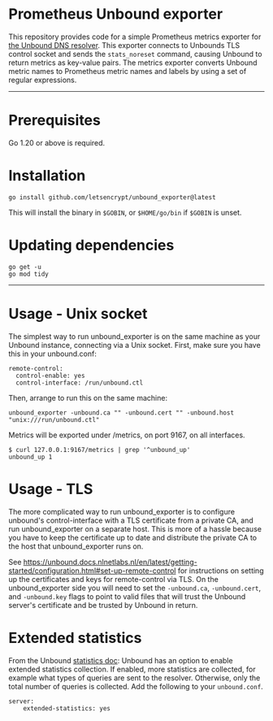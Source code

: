 # Prometheus Unbound exporter

This repository provides code for a simple Prometheus metrics exporter
for [the Unbound DNS resolver](https://unbound.net/). This exporter
connects to Unbounds TLS control socket and sends the `stats_noreset`
command, causing Unbound to return metrics as key-value pairs. The
metrics exporter converts Unbound metric names to Prometheus metric
names and labels by using a set of regular expressions.

- - - -

# Prerequisites

Go 1.20 or above is required.

# Installation

    go install github.com/letsencrypt/unbound_exporter@latest

This will install the binary in `$GOBIN`, or `$HOME/go/bin` if
`$GOBIN` is unset.

# Updating dependencies

```
go get -u
go mod tidy
```

- - - -

# Usage - Unix socket

The simplest way to run unbound_exporter is on the same machine as your Unbound instance, connecting via a Unix socket. First, make sure you have this in your unbound.conf:

    remote-control:
      control-enable: yes
      control-interface: /run/unbound.ctl

Then, arrange to run this on the same machine:

    unbound_exporter -unbound.ca "" -unbound.cert "" -unbound.host "unix:///run/unbound.ctl"

Metrics will be exported under /metrics, on port 9167, on all interfaces.

    $ curl 127.0.0.1:9167/metrics | grep '^unbound_up'
    unbound_up 1

# Usage - TLS

The more complicated way to run unbound_exporter is to configure unbound's control-interface with a TLS certificate from a private CA, and run unbound_exporter on a separate host. This is more of a hassle because you have to keep the certificate up to date and distribute the private CA to the host that unbound_exporter runs on.

See https://unbound.docs.nlnetlabs.nl/en/latest/getting-started/configuration.html#set-up-remote-control for instructions on setting up the certificates and keys for remote-control via TLS. On the unbound_exporter side you will need to set the `-unbound.ca`, `-unbound.cert`, and `-unbound.key` flags to point to valid files that will trust the Unbound server's certificate and be trusted by Unbound in return.

# Extended statistics

From the Unbound [statistics doc](https://www.nlnetlabs.nl/documentation/unbound/howto-statistics/): Unbound has an option to enable extended statistics collection. If enabled, more statistics are collected, for example what types of queries are sent to the resolver. Otherwise, only the total number of queries is collected. Add the following to your `unbound.conf`.

    server:
	    extended-statistics: yes
